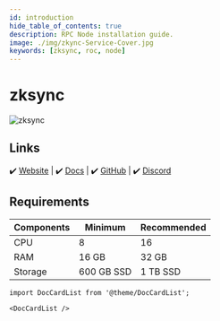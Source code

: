 ```yaml
---
id: introduction
hide_table_of_contents: true
description: RPC Node installation guide.
image: ./img/zkync-Service-Cover.jpg
keywords: [zksync, roc, node]
---
```

# zksync

![zksync](./img/zkync-Service.jpg)

## Links
 ✔️ [Website](https://zksync.io/) |
 ✔️ [Docs](https://docs.zksync.io/) |
 ✔️ [GitHub](https://github.com/matter-labs) |
 ✔️ [Discord](https://join.zksync.dev/)

## Requirements

| Components | Minimum | **Recommended** |
| ------------ | ------------ | ------------ |
| CPU |	8 | 16 |
| RAM	| 16 GB | 32 GB |
| Storage	| 600 GB SSD | 1 TB SSD | 

```mdx-code-block
import DocCardList from '@theme/DocCardList';

<DocCardList />
```
